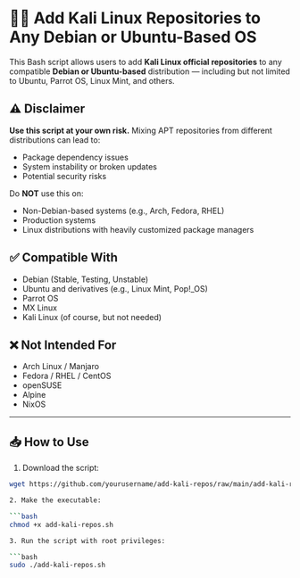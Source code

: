# 🐱‍💻 Add Kali Linux Repositories to Any Debian or Ubuntu-Based OS

This Bash script allows users to add **Kali Linux official repositories** to any compatible **Debian or Ubuntu-based** distribution — including but not limited to Ubuntu, Parrot OS, Linux Mint, and others.

## ⚠️ Disclaimer

**Use this script at your own risk.** Mixing APT repositories from different distributions can lead to:

- Package dependency issues
- System instability or broken updates
- Potential security risks

Do **NOT** use this on:
- Non-Debian-based systems (e.g., Arch, Fedora, RHEL)
- Production systems
- Linux distributions with heavily customized package managers

## ✅ Compatible With

- Debian (Stable, Testing, Unstable)
- Ubuntu and derivatives (e.g., Linux Mint, Pop!_OS)
- Parrot OS
- MX Linux
- Kali Linux (of course, but not needed)

## ❌ Not Intended For

- Arch Linux / Manjaro
- Fedora / RHEL / CentOS
- openSUSE
- Alpine
- NixOS

---

## 📥 How to Use

1. Download the script:

```bash
wget https://github.com/yourusername/add-kali-repos/raw/main/add-kali-repos.sh

2. Make the executable:

```bash
chmod +x add-kali-repos.sh

3. Run the script with root privileges:

```bash
sudo ./add-kali-repos.sh
